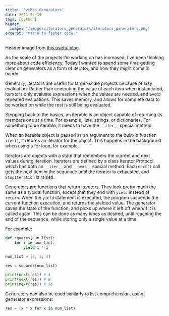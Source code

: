 ```yaml
---
title: "Python Generators"
date: 2021-02-15
tags: [python]
header: 
  image: "/images/iterators_generators/iterators_generators.png"
excerpt: "Paths to faster code."
---
```


Header image from [this useful blog](https://nvie.com/posts/iterators-vs-generators/).

As the scale of the projects I’m working on has increased, I’ve been thinking more about code efficiency. Today I wanted to spend some time getting clear on generators as a form of iterator, and how they might come in handy.

Generally, iterators are useful for larger-scale projects because of lazy evaluation: Rather than computing the value of each item when instantiated, iterators only evaluate expressions when the values are needed, and avoid repeated evaluations. This saves memory, and allows for complete data to be worked on while the rest is still being evaluated.

Stepping back to the basics, an iterable is an object capable of returning its members one at a time. For example, lists, strings, or dictionaries. For something to be iterable, it needs to have the `__iter__` special method. 

When an iterable object is passed as an argument to the built-in function `iter()`, it returns an iterator for the object. This happens in the background when using a for loop, for example. 

Iterators are objects with a state that remembers the current and next values during iteration. Iterators are defined by a class Iterator Protocol, which has both an `__iter__` and `__next__` special method. Each `next()` call gets the next item in the sequence until the iterator is exhausted, and `StopIteration` is raised.

Generators are functions that return iterators. They look pretty much the same as a typical function, except that they end with `yield` instead of `return`. When the `yield` statement is executed, the program suspends the current function execution, and returns the yielded value. The generator saves the state of the function, and picks up where it left off when/if it is called again. This can be done as many times as desired, until reaching the end of the sequence, while storing only a single value at a time. 

For example:

```python
def squares(num_list):
	for i in num_list:
		yield i * i

num_list = [2, 3, 4]

res = squares(num_list)

print(next(res)) # 4
print(next(res)) # 9
print(next(res)) # 16
```

Generators can also be used similarly to list comprehension, using generator expressions:

```python
res = (x * x for x in num_list)
```
